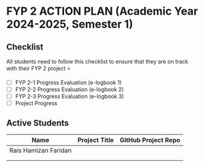 
# FYP 2 ACTION PLAN (Academic Year 2024-2025, Semester 1)

## Checklist

All students need to follow this checklist to ensure that they are on track with their FYP 2 project :star: 

- [ ] FYP 2-1 Progress Evaluation (e-logbook 1)
- [ ] FYP 2-2 Progress Evaluation (e-logbook 2)
- [ ] FYP 2-3 Progress Evaluation (e-logbook 3)
- [ ] Project Progress

## Active Students

| Name | Project Title | GitHub Project Repo |
|------|---------------|---------------------|
|  Rais Hamizan Faridan    |               |                     |
|      |               |                     |
|      |               |                     |






